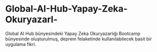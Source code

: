# Global-AI-Hub-Yapay-Zeka-Okuryazarl-

Global AI Hub bünyesindeki Yapay Zeka Okuryazarlığı Bootcamp bünyesinde oluşturulmuş, deprem felaketinde kullanılabilecek basit bir uygulama fikri.
